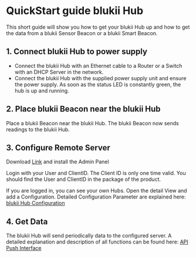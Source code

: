 # QuickStart guide blukii Hub

This short guide will show you how to get your blukii Hub up and how to get the data from a blukii Sensor Beacon or a blukii Smart Beacon.

## 1. Connect blukii Hub to power supply
- Connect the blukii Hub with an Ethernet cable to a Router or a Switch with an DHCP Server in the network. 
- Connect the blukii Hub with the supplied power supply unit and ensure the power supply. As soon as the status LED is constantly green, the hub is up and running. 

## 2. Place blukii Beacon near the blukii Hub
Place a blukii Beacon near the blukii Hub.
The blukii Beacon now sends readings to the blukii Hub.

## 3. Configure Remote Server

Download [Link](https://www.blukii.com/en/resources/software-apps/) and install the Admin Panel 

Login with your User and ClientID. The Client ID is only one time valid. You should find the User and ClientID in the package of the product.

If you are logged in, you can see your own Hubs. Open the detail View and add a Configuration. Detailed Configuration Parameter are explained here: [blukii Hub Configuration](configuration_en.md) 

## 4. Get Data
The blukii Hub will send periodically data to the configured server. A detailed explanation and description of all functions can be found here: [API Push Interface](doku_api_en.md)
